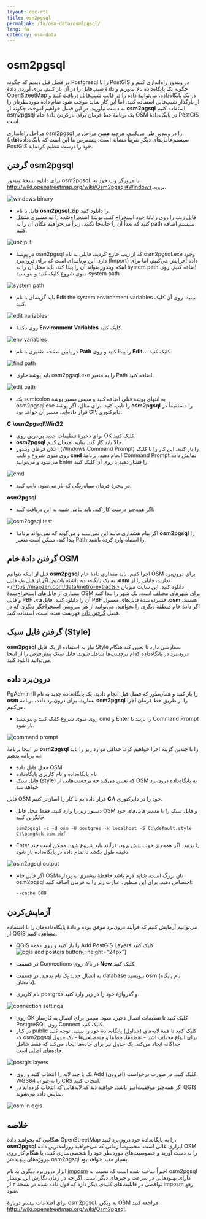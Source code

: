 ```yaml
---
layout: doc-rtl
title: osm2pgsql
permalink: /fa/osm-data/osm2pgsql/
lang: fa
category: osm-data
---
```


osm2pgsql
==========


در فصل قبل دیدیم که چگونه Postgresql را با PostGIS در ویندوز راه‌اندازی کنیم و چگونه یک پایگاه‌داده بالا بیاوریم و دادهٔ شیپ‌فایل را در آن بار کنیم. برای آوردن دادهٔ OpenStreetMap در یک پایگاه‌داده، می‌توانید داده را در قالب شیپ‌فایل دریافت کنید و از بارگذار شیپ‌فایل استفاده کنید. اما این کار شاید موجب شود تمام دادهٔ موردنظرتان را به دست نیاورید. در این فصل خواهیم آموخت چگونه از **osm2pgsql** استفاده کنیم. osm2pgsql یک برنامهٔ خط فرمان برای بارکردن دادهٔ خام OSM در پایگاه‌دادهٔ PostGIS است.  

مراحل راه‌اندازی osm2pgsql را در ویندوز طی می‌کنیم، هرچند همین مراحل در سیستم‌عامل‌های دیگر تقریباً مشابه است. پیشفرض ما این است که پایگاه‌داده(های) PostGIS خود را درست تنظیم کرده‌اید.  

گرفتن osm2pgsql
-------------

برای دانلود نسخهٔ ویندوز osm2pgsql، با مرورگر وب خود به <http://wiki.openstreetmap.org/wiki/Osm2pgsql#Windows> بروید.  

![windows binary][]

- فایل با نام **osm2pgsql.zip** را دانلود کنید.  
- فایل زیپ را روی رایانهٔ خود استخراج کنید. پوشهٔ استخراج‌شده را به مسیری منتقل کنید که بعداً آن را جابه‌جا نکنید، زیرا می‌خواهیم مکان آن را به path سیستم اضافه کنیم.  

![unzip it][]

- در پوشهٔ osm2pgsql که از زیپ خارج کردید، فایلی به نام osm2pgsql.exe وجود دارد. این برنامه‌ای است که برای درون‌برد (Import) داده اجرایش می‌کنیم، اما برای اینکه ویندوز بتواند آن را پیدا کند، باید محل آن را به system path اضافه کنیم. روی منوی شروع کلیک کنید و بنویسید system path   

![system path][]

- باید گزینه‌ای با نام Edit the system environment variables ببینید. روی آن کلیک کنید.  

![edit variables][]

- روی دکمهٔ **Environment Variables** کلیک کنید.  

![env variables][]

- در پایین صفحه متغیری با نام **Path** را پیدا کنید و روی **Edit...‎** کلیک کنید.  

![find path][]

- باید پوشهٔ حاوی osm2pgsql.exe را به متغیر Path اضافه کنید.  

![edit path][]

- یک semicolon به انتهای پوشهٔ قبلی اضافه کنید و سپس مسیر پوشهٔ osm2pgsql.exe را تایپ کنید. برای مثال، اگر پوشهٔ **osm2pgsql** را مستقیماً در دایرکتوری **<span dir="ltr">C:\\</span>** قرار داده‌اید، مسیر آن خواهد بود:  
	
**C:\osm2pgsql\Win32**  

- برای ذخیرهٔ تنظیمات جدید پی‌درپی روی OK کلیک کنید.  
- **osm2pgsql** حالا باید کار کند. بیایید امتحان کنیم.  
- اعلان فرمان ویندوز (Windows Command Prompt) را باز کنید. این کار را با کلیک روی منوی شروع و تایپ **cmd** انجام دهید. برنامهٔ Command Prompt نمایش داده می‌شود و می‌توانید Enter را فشار دهید یا روی آن کلیک کنید.  

![cmd][]

- در پنجرهٔ فرمان سیاه‌رنگی که باز می‌شود، تایپ کنید:  

**osm2pgsql**

- اگر همه‌چیز درست کار کند، باید پیامی شبیه به این دریافت کنید:  

![osm2pgsql test][]

- اگر پیام هشداری مانند این نمی‌بینید و می‌گوید که نمی‌تواند برنامهٔ **osm2pgsql** را پیدا کند، ممکن است متغیر Path را اشتباه وارد کرده باشید.  

گرفتن دادهٔ خام OSM
---------------------
قبل از اینکه بتوانیم **osm2pgsql** اجرا کنیم، باید مقداری دادهٔ خام OSM برای درون‌برد به یک پایگاه‌داده داشته باشیم. اگر از قبل یک فایل **‎.osm** ندارید، فایلی را از </https://mapzen.com/data/metro-extracts> دانلود کنید. این سایت میزبان بسیاری از فایل‌های استخراج‌شدهٔ OSM برای شهرهای مختلف است. یک شهر را پیدا کنید و فایل PBF آن را دانلود کنید. فایل‌های PBF فشرده‌شدهٔ فایل‌های معمول **‎.osm** هستند. اگر دادهٔ خام منطقهٔ دیگری را بخواهید، می‌توانید از هر سرویس استخراجگر دیگری که در فصل [گرفتن داده](fa/osm-data/get-data) فهرست شده است، استفاده کنید.  

گرفتن فایل سبک (Style)
------------------
**osm2pgsql** نیاز به استفاده از یک فایل Style سفارشی دارد تا تعیین کند هنگام درون‌برد در پایگاه‌داده کدام برچسب‌ها شامل شوند. فایل سبک پیش‌فرض را از [اینجا](/files/default.style) می‌توانید دانلود کنید.  

درون‌برد داده
-------------------
PgAdmin III را باز کنید و همان‌طور که فصل قبل انجام دادید، یک پایگاه‌دادهٔ جدید به نام **osm** بسازید. برای درون‌برد داده، برنامهٔ **osm2pgsql** را از طریق خط فرمان اجرا می‌کنیم. 

- روی منوی شروع کلیک کنید و بنویسید cmd و Enter را بزنید تا Command Prompt باز شود.  

![command prompt][]

در اینجا برنامهٔ **osm2pgsql** را با چندین گزینه اجرا خواهیم کرد. حداقل موارد زیر را باید به برنامه بدهیم:  

- محل فایل دادهٔ OSM  
- نام پایگاه‌داده و نام کاربری پایگاه‌داده  
- فایل سبک (style) که تعیین می‌کند چه برچسب‌هایی از OSM به پایگاه‌داده درون‌برد خواهد شد  

فایل OSM خود را در دایرکتوری **<span dir="ltr">C:\\</span>** قرار داده‌ایم تا کار را آسان‌تر کنیم.  

- دستور زیر را وارد کنید، فقط محل فایل OSM و فایل سبک را با مسیر فایل‌های خود جایگزین کنید.

      osm2pgsql -c -d osm -U postgres -H localhost -S C:\default.style C:\bangkok.osm.pbf  

- Enter را بزنید، اگر همه‌چیز خوب پیش برود، فرآیند باید شروع شود. ممکن است چند دقیقه طول بکشد تا تمام داده در پایگاه‌داده بار شود.  

![osm2pgsql output][]

- اگر فایل خام OSMتان بزرگ است، شاید لازم باشد حافظهٔ بیشتری به پردازهٔ osm2pgsql اختصاص دهید. برای این منظور، عبارت زیر را به فرمان اضافه کنید:  

      --cache 600

آزمایش‌کردن
-----------

می‌توانیم آزمایش کنیم که فرآیند درون‌برد موفق بوده و دادهٔ پایگاه‌داده‌مان را با استفاده از QGIS مشاهده کنیم.  

- QGIS را باز کنید و روی دکمهٔ Add PostGIS Layers کلیک کنید. ![qgis add postgis button][]{: height="24px"}

- در قسمت Connections در بالا، روی **New** کلیک کنید.  
- به اتصال جدید یک نام بدهید. در قسمت database بنویسید **osm** (نام پایگاه داده‌تان).  
- نام کاربری postgres و گذرواژهٔ خود را در زیر وارد کنید.  

![connection settings][]

- روی OK کلیک کنید تا تنظیمات اتصال ذخیره شود. سپس برای اتصال به کارساز PostgreSQL روی Connect کلیک کنید.  
- در کنار public کلیک کنید تا همهٔ لایه‌های (جداول) پایگاه‌دادهٔ خود را ببینید. توجه کنید که osm2pgsql برای انواع مختلف اشیا - نقطه‌ها، خط‌ها و چندضلعی‌ها - یک جدول جداگانه ایجاد می‌کند. یک جدول نیز برای جاده‌ها ایجاد می‌کند که فقط شامل جاده‌های اصلی است.  

![postgis layers][]

- یک یا چند لایه را انتخاب کنید و روی Add (افزودن) کلیک کنید. در صورت درخواست، WGS84 را به‌عنوان CRS انتخاب کنید.  
- اگر همه‌چیز موفقیت‌آمیز باشد، خواهید دید که لایه‌هایی که انتخاب کرده‌اید در QGIS نمایش داده می‌شوند.  

![osm in qgis][]



خلاصه
-------

هنگامی که بخواهید دادهٔ OpenStreetMap را به پایگاه‌دادهٔ خود درون‌برد کنید، **osm2pgsql** ابزاری عالی است. مخصوصاً زمانی که می‌خواهید روزآمدترین دادهٔ OSM را به دست آورید و خصوصیت‌های موردنظر خود را شخصی‌سازی کنید، یا هنگام کار روی پروژه‌های پیچیده‌تر، osm2pgsql بسیار مفید خواهد بود.  

ابزار درون‌برد دیگری به نام [imposm](http://imposm.org/) اخیراً ساخته شده است که نسبت به osm2pgsql دارای بهبودهایی در سرعت و چیزهای دیگر است، اگر چه در زمان نگارش این نوشتار نواقصی در قابلیت‌های کلیدی دیگر دارد که قول داده شده در نسخهٔ ۳ از imposm رفع شود.  

برای اطلاعات بیشتر دربارهٔ osm2pgsql، به ویکی OSM مراجعه کنید: <http://wiki.openstreetmap.org/wiki/Osm2pgsql>.  


[windows binary]: /images/osm-data/windows-binary.png
[unzip it]: /images/osm-data/unzip-it.png
[system path]: /images/osm-data/system-path.png
[edit variables]: /images/osm-data/edit-environment-variables.png
[env variables]: /images/osm-data/environment-variables.png
[find path]: /images/osm-data/find-path.png
[edit path]: /images/osm-data/edit-path-variable.png
[cmd]: /images/osm-data/cmd.png
[osm2pgsql test]: /images/osm-data/osm2pgsql-test.png
[command prompt]: /images/osm-data/command-prompt.png
[osm2pgsql output]: /images/osm-data/osm2pgsql-output.png
[qgis add postgis button]: /images/osm-data/add-postgis-button.png
[connection settings]: /images/osm-data/connection-settings.png
[postgis layers]: /images/osm-data/postgis-layers.png
[osm in qgis]: /images/osm-data/osm-in-qgis.png
